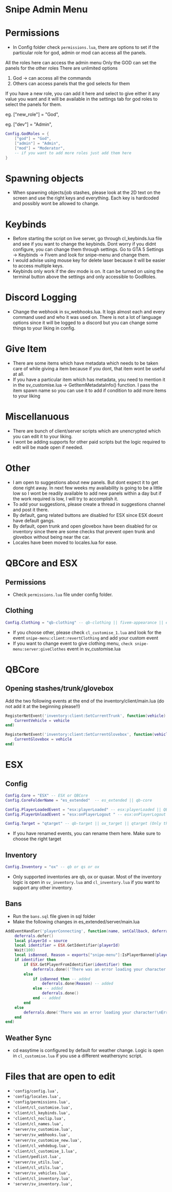 # Snipe Admin Menu

# Permissions
- In Config folder check `permissions.lua`, there are options to set if the particular role for god, admin or mod can access all the panels.

All the roles here can access the admin menu
Only the GOD can set the panels for the other roles
There are unlimited options
1. God -> can access all the commands
2. Others can access panels that the god selects for them

If you have a new role, you can add it here and select to give either it any value you want and it will be available in the settings tab for god roles to select the panels for them.

eg. ["new_role"] = "God",

eg. ["dev"] = "Admin",

```lua
Config.GodRoles = {
    ["god"] = "God", 
    ["admin"] = "Admin",
    ["mod"] = "Moderator",
    -- if you want to add more roles just add them here
}
```

# Spawning objects
- When spawning objects/job stashes, please look at the 2D text on the screen and use the right keys and everything. Each key is hardcoded and possibly wont be allowed to change.

# Keybinds
- Before starting the script on live server, go through cl_keybinds.lua file and see if you want to change the keybinds. Dont worry if you didnt configure, you can change them through settings. Go to GTA 5 Settings -> Keybinds -> Fivem and look for snipe-menu and change them.
- I would advise using mouse key for delete laser because it will be easier to access multiple keys.
- Keybinds only work if the dev mode is on. It can be turned on using the terminal button above the settings and only accessible to GodRoles.

# Discord Logging
- Change the webhook in sv_webhooks.lua. It logs almost each and every command used and who it was used on. There is not a lot of language options since it will be logged to a discord but you can change some things to your liking in config.

# Give Item
- There are some items which have metadata which needs to be taken care of while giving a item because if you dont, that item wont be useful at all.
- If you have a particular item which has metadata, you need to mention it in the sv_customise.lua -> GetItemMetadataInfo() function. I pass the item spawn name so you can use it to add if condition to add more items to your liking
# Miscellanuous
- There are bunch of client/server scripts which are unencrypted which you can edit it to your liking. 
- I wont be adding supports for other paid scripts but the logic required to edit will be made open if needed.

# Other
- I am open to suggestions about new panels. But dont expect it to get done right away. In next few weeks my availability is going to be a little low so I wont be readily available to add new panels within a day but if the work required is low, I will try to accomplish it.
- To add your suggestions, please create a thread in suggestions channel and post it there.
- By default, gang related buttons are disabled for ESX since ESX doesnt have default gangs.
- By default, open trunk and open glovebox have been disabled for ox inventory since there are some checks that prevent open trunk and glovebox without being near the car.
- Locales have been moved to locales.lua for ease.

# QBCore and ESX
## Permissions
- Check `permissions.lua` file under config folder.

## Clothing
```lua
Config.Clothing = "qb-clothing" -- qb-clothing || fivem-appearance || esx_skin || other
```
- If you choose other, please check `cl_customise_1.lua` and look for the event `snipe-menu:client:revertClothing` and add your custom event
- If you want to change event to give clothing menu, `check snipe-menu:server:giveClothes` event in sv_customise.lua
# QBCore
## Opening stashes/trunk/glovebox

Add the two following events at the end of the inventory/client/main.lua (do not add it at the beginning please!!)

```lua
RegisterNetEvent('inventory:client:SetCurrentTrunk', function(vehicle)
    CurrentVehicle = vehicle
end)

RegisterNetEvent('inventory:client:SetCurrentGlovebox', function(vehicle)
    CurrentGlovebox = vehicle
end)
```

# ESX

## Config
```lua
Config.Core = "ESX" -- ESX or QBCore
Config.CoreFolderName = "es_extended"  -- es_extended || qb-core

Config.PlayerLoadedEvent = "esx:playerLoaded" -- esx:playerLoaded || QBCore:Client:OnPlayerLoaded
Config.PlayerUnloadEvent = "esx:onPlayerLogout " -- esx:onPlayerLogout || QBCore:Client:OnPlayerUnload           

Config.Target = "qtarget" -- qb-target || ox_target || qtarget (Only these 3 targets are supported. You will have to edit in cl_customise if you want to use any other target other than this. No support is given to other target scripts)
```

- If you have renamed events, you can rename them here. Make sure to choose the right target
## Inventory
```lua
Config.Inventory = "ox" -- qb or qs or ox 
```
- Only supported inventories are qb, ox or quasar. Most of the inventory logic is open in `sv_inventory.lua` and `cl_inventory.lua` if you want to support any other inventory.
## Bans
- Run the `bans.sql` file given in sql folder
- Make the following changes in es_extended/server/main.lua
```lua
AddEventHandler('playerConnecting', function(name, setCallback, deferrals)
	deferrals.defer()
	local playerId = source
	local identifier = ESX.GetIdentifier(playerId)
	Wait(100)
	local isBanned, Reason = exports["snipe-menu"]:IsPlayerBanned(playerId) -- added
	if identifier then
		if ESX.GetPlayerFromIdentifier(identifier) then
			deferrals.done(('There was an error loading your character!\nError code: identifier-active\n\nThis error is caused by a player on this server who has the same identifier as you have. Make sure you are not playing on the same account.\n\nYour identifier: %s'):format(identifier))
		else
			if isBanned then -- added
				deferrals.done(Reason) -- added
			else -- added
				deferrals.done()
			end -- added
		end
	else
		deferrals.done('There was an error loading your character!\nError code: identifier-missing\n\nThe cause of this error is not known, your identifier could not be found. Please come back later or report this problem to the server administration team.')
	end
end)
```

## Weather Sync
- cd easytime is configured by default for weather change. Logic is open in `cl_customise.lua` if you use a different weathersync script.

# Files that are open to edit

-   `'config/config.lua',`
-   `'config/locales.lua',`
-   `'config/permissions.lua',`
-   `'client/cl_customise.lua',`
-   `'client/cl_keybinds.lua',`
-   `'client/cl_noclip.lua',`
-   `'client/cl_names.lua',`
-   `'server/sv_customise.lua',`
-   `'server/sv_webhooks.lua',`
-   `'server/sv_customise_new.lua',`
-   `'client/cl_vehdebug.lua',`
-   `'client/cl_customise_1.lua',`
-   `'client/pedlist.lua',`
-   `'server/sv_utils.lua',`
-   `'client/cl_utils.lua',`
-   `'server/sv_vehicles.lua',`
-   `'client/cl_inventory.lua',`
-   `'server/sv_inventory.lua',`